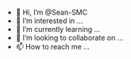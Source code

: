 - 👋 Hi, I’m @Sean-SMC
- 👀 I’m interested in ...
- 🌱 I’m currently learning ...
- 💞️ I’m looking to collaborate on ...
- 📫 How to reach me ...

<!---
Sean-SMC/Sean-SMC is a ✨ special ✨ repository because its `README.md` (this file) appears on your GitHub profile.
You can click the Preview link to take a look at your changes.
--->

